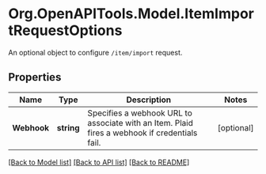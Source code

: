 # Org.OpenAPITools.Model.ItemImportRequestOptions
An optional object to configure `/item/import` request.

## Properties

Name | Type | Description | Notes
------------ | ------------- | ------------- | -------------
**Webhook** | **string** | Specifies a webhook URL to associate with an Item. Plaid fires a webhook if credentials fail.  | [optional] 

[[Back to Model list]](../README.md#documentation-for-models) [[Back to API list]](../README.md#documentation-for-api-endpoints) [[Back to README]](../README.md)


